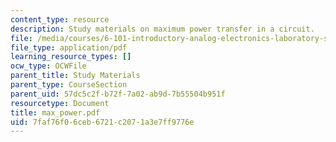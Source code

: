 ```yaml
---
content_type: resource
description: Study materials on maximum power transfer in a circuit.
file: /media/courses/6-101-introductory-analog-electronics-laboratory-spring-2007/7faf76f06ceb6721c2071a3e7ff9776e_max_power.pdf
file_type: application/pdf
learning_resource_types: []
ocw_type: OCWFile
parent_title: Study Materials
parent_type: CourseSection
parent_uid: 57dc5c2f-b72f-7a02-ab9d-7b55504b951f
resourcetype: Document
title: max_power.pdf
uid: 7faf76f0-6ceb-6721-c207-1a3e7ff9776e
---
```

